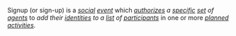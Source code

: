 Signup (or sign-up) is a *[social](https://github.com/gcassel/Modular-Organization-Terminology/blob/master/terms/social.md) [event](https://github.com/gcassel/Modular-Organization-Terminology/blob/master/terms/event.md)* which *[authorizes](https://github.com/gcassel/Modular-Organization-Terminology/blob/master/terms/authority.md) a [specific](https://github.com/gcassel/Modular-Organization-Terminology/blob/master/terms/specific.md) [set](https://github.com/gcassel/Modular-Organization-Terminology/blob/master/terms/set.md) of [agents](https://github.com/gcassel/Modular-Organization-Terminology/blob/master/terms/agent.md)* to *add their [identities](https://github.com/gcassel/Modular-Organization-Terminology/blob/master/terms/identity.md) to a [list](https://github.com/gcassel/Modular-Organization-Terminology/blob/master/terms/list.md) of [participants](https://github.com/gcassel/Modular-Organization-Terminology/blob/master/terms/participation.md)* in one or more *[planned](https://github.com/gcassel/Modular-Organization-Terminology/blob/master/terms/plan.md) [activities](https://github.com/gcassel/Modular-Organization-Terminology/blob/master/terms/activity.md)*.
